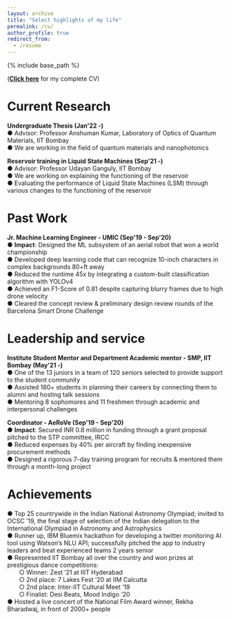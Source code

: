 ```yaml
---
layout: archive
title: "Select highlights of my life"
permalink: /cv/
author_profile: true
redirect_from:
  - /resume
---
```


{% include base_path %}

([**Click here**](/files/CV-Mithil-Vakde.pdf) for my complete CV)  

<!-- Research Interests
======
Quantum optics, nanophotonics
Neuromorphic Systems and Engineering - Liquid State Machines

Education
======
Bachelor of Technology in Engineering Physics, with a minor in Mathematics (2023)
- Indian Institute of Technology, Bombay
- Cumulative Performance Index (CPI) score of 8.93/10.0 -->

Current Research
======
**Undergraduate Thesis (Jan'22 -)**  
● Advisor: Professor Anshuman Kumar, Laboratory of Optics of Quantum Materials, IIT Bombay  
● We are working in the field of quantum materials and nanophotonics

**Reservoir training in Liquid State Machines (Sep'21 -)**  
● Advisor: Professor Udayan Ganguly, IIT Bombay  
● We are working on explaining the functioning of the reservoir  
● Evaluating the performance of Liquid State Machines (LSM) through various changes to the functioning of the reservoir

Past Work
======
**Jr. Machine Learning Engineer - UMIC (Sep'19 - Sep'20)**  
● **Impact**: Designed the ML subsystem of an aerial robot that won a world championship  
● Developed deep learning code that can recognize 10-inch characters in complex backgrounds 80+ft away  
●	Reduced the runtime 45x by integrating a custom-built classification algorithm with YOLOv4  
●	Achieved an F1-Score of 0.81 despite capturing blurry frames due to high drone velocity  
●	Cleared the concept review & preliminary design review rounds of the Barcelona Smart Drone Challenge  

<!-- Skills
======
General Programming - Python, MATLAB
Machine learning - TensorFlow, Keras
Other - LTspice, Arduino IDE, AutoCAD, SOLIDWORKS -->

<!-- Teaching
======
  <ul>{% for post in site.teaching %}
    {% include archive-single-cv.html %}
  {% endfor %}</ul> -->

Leadership and service
======

**Institute Student Mentor and Department Academic mentor - SMP, IIT Bombay (May'21 -)**  
● One of the 13 juniors in a team of 120 seniors selected to provide support to the student community  
●	Assisted 180+ students in planning their careers by connecting them to alumni and hosting talk sessions  
●	Mentoring 8 sophomores and 11 freshmen through academic and interpersonal challenges  

**Coordinator - AeRoVe (Sep'19 - Sep'20)**  
● **Impact**: Secured INR 0.8 million in funding through a grant proposal pitched to the STP committee, IRCC  
●	Reduced expenses by 40% per aircraft by finding inexpensive procurement methods  
● Designed a rigorous 7-day training program for recruits & mentored them through a month-long project  

Achievements
======
●	Top 25 countrywide in the Indian National Astronomy Olympiad; invited to OCSC ’19, the final stage of selection of the Indian delegation to the International Olympiad in Astronomy and Astrophysics  
●	Runner up, IBM Bluemix hackathon for developing a twitter monitoring AI tool using Watson’s NLU
API; successfully pitched the app to industry leaders and beat experienced teams 2 years senior  
●	Represented IIT Bombay all over the country and won prizes at prestigious dance competitions:  
&nbsp; &nbsp; &nbsp; &nbsp;○	Winner: Zest ‘21 at IIIT Hyderabad  
&nbsp; &nbsp; &nbsp; &nbsp;○	2nd place: 7 Lakes Fest ‘20 at IIM Calcutta  
&nbsp; &nbsp; &nbsp; &nbsp;○	2nd place: Inter-IIT Cultural Meet ‘19  
&nbsp; &nbsp; &nbsp; &nbsp;○	Finalist: Desi Beats, Mood Indigo ‘20  
●	Hosted a live concert of the National Film Award winner, Rekha Bharadwaj, in front of 2000+ people
